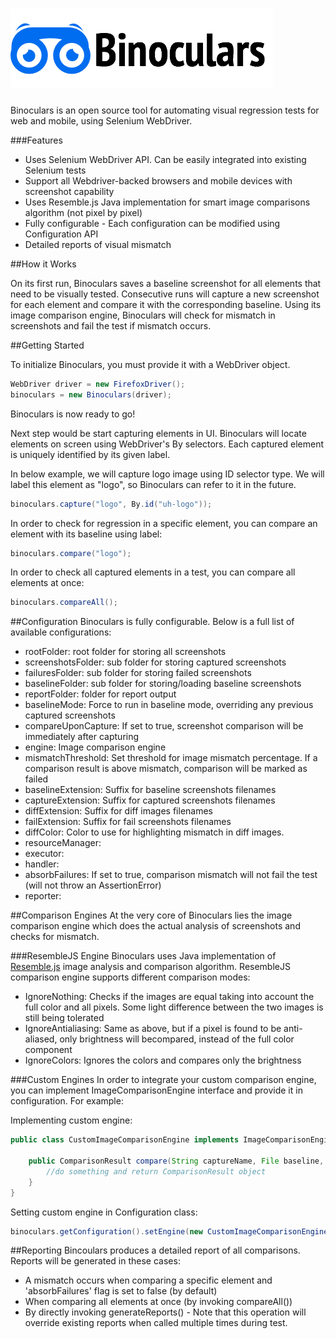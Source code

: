 # ![alt text](https://github.com/waseemh/binoculars/blob/master/binoculars-with-eyes-5.png?raw=true "Logo Title Text 1")

Binoculars is an open source tool for automating visual regression tests for web and mobile, using Selenium WebDriver.

###Features
- Uses Selenium WebDriver API. Can be easily integrated into existing Selenium tests
- Support all Webdriver-backed browsers and mobile devices with screenshot capability
- Uses Resemble.js Java implementation for smart image comparisons algorithm (not pixel by pixel)
- Fully configurable - Each configuration can be modified using Configuration API
- Detailed reports of visual mismatch

##How it Works

On its first run, Binoculars saves a baseline screenshot for all elements that need to be visually tested. Consecutive runs will capture a new screenshot for each element and compare it with the corresponding baseline.
Using its image comparison engine, Binoculars will check for mismatch in screenshots and fail the test if mismatch occurs.

##Getting Started

To initialize Binoculars, you must provide it with a WebDriver object.

``` java
WebDriver driver = new FirefoxDriver();
binoculars = new Binoculars(driver);
```

Binoculars is now ready to go! 

Next step would be start capturing elements in UI. Binoculars will locate elements on screen using WebDriver's By selectors. Each captured element is uniquely identified by its given label. 

In below example, we will capture logo image using ID selector type. We will label this element as "logo", so Binoculars can refer to it in the future.

``` java
binoculars.capture("logo", By.id("uh-logo"));
```

In order to check for regression in a specific element, you can compare an element with its baseline using label:

``` java
binoculars.compare("logo");
```

In order to check all captured elements in a test, you can compare all elements at once:

``` java
binoculars.compareAll();
```

##Configuration
Binoculars is fully configurable. Below is a full list of available configurations:

- rootFolder: root folder for storing all screenshots
- screenshotsFolder: sub folder for storing captured screenshots
- failuresFolder: sub folder for storing failed screenshots
- baselineFolder: sub folder for storing/loading baseline screenshots
- reportFolder: folder for report output
- baselineMode: Force to run in baseline mode, overriding any previous captured screenshots
- compareUponCapture: If set to true, screenshot comparison will be immediately after capturing
- engine: Image comparison engine
- mismatchThreshold: Set threshold for image mismatch percentage. If a comparison result is above mismatch, comparison will be marked as failed
- baselineExtension: Suffix for baseline screenshots filenames
- captureExtension: Suffix for captured screenshots filenames
- diffExtension: Suffix for diff images filenames
- failExtension: Suffix for fail screenshots filenames
- diffColor: Color to use for highlighting mismatch in diff images.
- resourceManager:
- executor:
- handler:
- absorbFailures: If set to true, comparison mismatch will not fail the test (will not throw an AssertionError)
- reporter: 

##Comparison Engines
At the very core of Binoculars lies the image comparison engine which does the actual analysis of screenshots and checks for mismatch.

###ResembleJS Engine
Binoculars uses Java implementation of [Resemble.js](http://huddle.github.io/Resemble.js/) image analysis and comparison algorithm. ResembleJS comparison engine supports different comparison modes:
-  IgnoreNothing: Checks if the images are equal taking into account the full color and all pixels. Some light difference between the two images is still being tolerated
- IgnoreAntialiasing: Same as above, but if a pixel is found to be anti-aliased, only brightness will becompared, instead of the full color component
- IgnoreColors: Ignores the colors and compares only the brightness

###Custom Engines
In order to integrate your custom comparison engine, you can implement ImageComparisonEngine interface and provide it in  configuration. For example:

Implementing custom engine:
``` java
public class CustomImageComparisonEngine implements ImageComparisonEngine {

	public ComparisonResult compare(String captureName, File baseline, File imageUnderTest) {
		//do something and return ComparisonResult object
	}
}
```
Setting custom engine in Configuration class:
```java
binoculars.getConfiguration().setEngine(new CustomImageComparisonEngine());
```

##Reporting
Bincoulars produces a detailed report of all comparisons. Reports will be generated in these cases:

- A mismatch occurs when comparing a specific element and 'absorbFailures' flag is set to false (by default)
- When comparing all elements at once (by invoking compareAll())
- By directly invoking generateReports() - Note that this operation will override existing reports when called multiple times during test.
